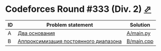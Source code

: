 # Codeforces Round #333 (Div. 2) [⬀](https://codeforces.com/contest/602)

| ID | Problem statement                                                                       | Solution                 |
|----|-----------------------------------------------------------------------------------------|--------------------------|
| A  | [Два основания](https://codeforces.com/problemset/problem/602/A)                         | [A/main.py](A/main.py)   |
| B  | [Аппроксимизация постоянного диапазона](https://codeforces.com/problemset/problem/602/B) | [B/main.cpp](B/main.cpp) |

